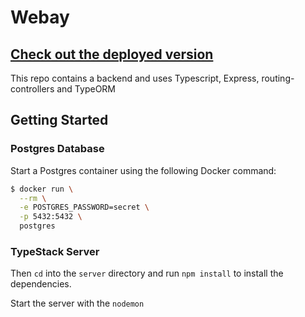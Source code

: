 # Webay
## [Check out the deployed version](https://webay.netlify.com/)
This repo contains a backend and uses Typescript, Express, routing-controllers and TypeORM


## Getting Started

### Postgres Database

Start a Postgres container using the following Docker command:

```bash
$ docker run \
  --rm \
  -e POSTGRES_PASSWORD=secret \
  -p 5432:5432 \
  postgres
```

### TypeStack Server

Then `cd` into the `server` directory and run `npm install` to install the dependencies.

Start the server with the `nodemon`
